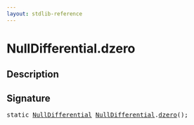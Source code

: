 ```yaml
---
layout: stdlib-reference
---
```


# NullDifferential\.dzero

## Description





## Signature 

<pre>
<span class='code_keyword'>static</span> <a href="../index.html" class="code_type">NullDifferential</a> <a href="../index.html" class="code_type">NullDifferential</a>.<a href=".html">dzero</a>();

</pre>


